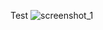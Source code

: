 Test
![screenshot_1](https://user-images.githubusercontent.com/29171748/40958909-85822820-688a-11e8-8ab1-35c6d40c8641.png)
